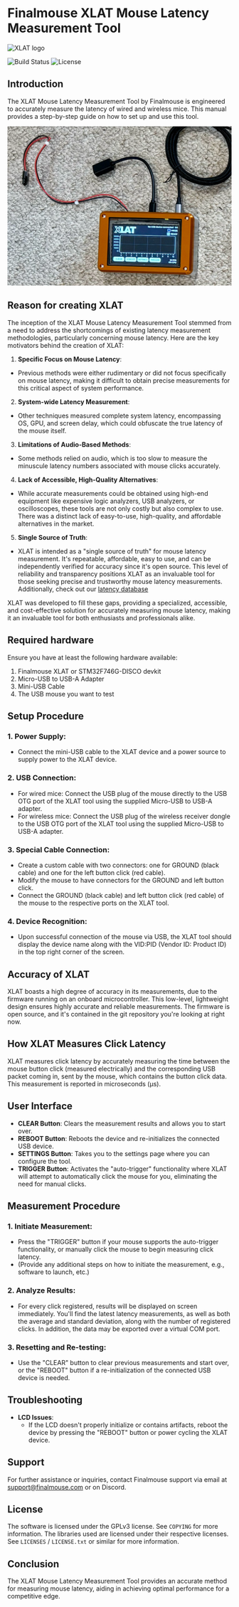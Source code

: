 # Finalmouse XLAT Mouse Latency Measurement Tool

![XLAT logo](https://github.com/teamfinalmouse/xlat/blob/main/img/xlat_logo_black_33.png?raw=true)

![Build Status](https://github.com/teamfinalmouse/xlat/actions/workflows/build.yml/badge.svg)
![License](https://img.shields.io/badge/license-GPLv3-blue.svg)

## Introduction
The XLAT Mouse Latency Measurement Tool by Finalmouse is engineered to accurately measure the latency of wired and wireless mice. This manual provides a step-by-step guide on how to set up and use this tool.

![XLAT tool](img/xlat_picture.png)

## Reason for creating XLAT
The inception of the XLAT Mouse Latency Measurement Tool stemmed from a need to address the shortcomings of existing latency measurement methodologies, particularly concerning mouse latency. Here are the key motivators behind the creation of XLAT:

1. **Specific Focus on Mouse Latency**:
  - Previous methods were either rudimentary or did not focus specifically on mouse latency, making it difficult to obtain precise measurements for this critical aspect of system performance.

2. **System-wide Latency Measurement**:
  - Other techniques measured complete system latency, encompassing OS, GPU, and screen delay, which could obfuscate the true latency of the mouse itself.

3. **Limitations of Audio-Based Methods**:
  - Some methods relied on audio, which is too slow to measure the minuscule latency numbers associated with mouse clicks accurately.

4. **Lack of Accessible, High-Quality Alternatives**:
  - While accurate measurements could be obtained using high-end equipment like expensive logic analyzers, USB analyzers, or oscilloscopes, these tools are not only costly but also complex to use. There was a distinct lack of easy-to-use, high-quality, and affordable alternatives in the market.

5. **Single Source of Truth**:
  - XLAT is intended as a "single source of truth" for mouse latency measurement. It's repeatable, affordable, easy to use, and can be independently verified for accuracy since it's open source. This level of reliability and transparency positions XLAT as an invaluable tool for those seeking precise and trustworthy mouse latency measurements. Additionally, check out our [latency database](https://github.com/teamfinalmouse/xlat/wiki/Latency-database)

XLAT was developed to fill these gaps, providing a specialized, accessible, and cost-effective solution for accurately measuring mouse latency, making it an invaluable tool for both enthusiasts and professionals alike.


## Required hardware
Ensure you have at least the following hardware available:
1. Finalmouse XLAT or STM32F746G-DISCO devkit
2. Micro-USB to USB-A Adapter
3. Mini-USB Cable
4. The USB mouse you want to test

## Setup Procedure
### 1. Power Supply:
   - Connect the mini-USB cable to the XLAT device and a power source to supply power to the XLAT device.

### 2. USB Connection: 
   - For wired mice: Connect the USB plug of the mouse directly to the USB OTG port of the XLAT tool using the supplied Micro-USB to USB-A adapter.
   - For wireless mice: Connect the USB plug of the wireless receiver dongle to the USB OTG port of the XLAT tool using the supplied Micro-USB to USB-A adapter.

### 3. Special Cable Connection:
   - Create a custom cable with two connectors: one for GROUND (black cable) and one for the left button click (red cable).
   - Modify the mouse to have connectors for the GROUND and left button click.
   - Connect the GROUND (black cable) and left button click (red cable) of the mouse to the respective ports on the XLAT tool.

### 4. Device Recognition:
   - Upon successful connection of the mouse via USB, the XLAT tool should display the device name along with the VID:PID (Vendor ID: Product ID) in the top right corner of the screen.

## Accuracy of XLAT
XLAT boasts a high degree of accuracy in its measurements, due to the firmware running on an onboard microcontroller. This low-level, lightweight design ensures highly accurate and reliable measurements.
The firmware is open source, and it's contained in the git repository you're looking at right now.

## How XLAT Measures Click Latency
XLAT measures click latency by accurately measuring the time between the mouse button click (measured electrically) and the corresponding USB packet coming in, sent by the mouse, which contains the button click data. This measurement is reported in microseconds (µs).

## User Interface
- **CLEAR Button**: Clears the measurement results and allows you to start over.
- **REBOOT Button**: Reboots the device and re-initializes the connected USB device.
- **SETTINGS Button**: Takes you to the settings page where you can configure the tool.
- **TRIGGER Button**: Activates the "auto-trigger" functionality where XLAT will attempt to automatically click the mouse for you, eliminating the need for manual clicks.

## Measurement Procedure
### 1. Initiate Measurement:
   - Press the "TRIGGER" button if your mouse supports the auto-trigger functionality, or manually click the mouse to begin measuring click latency.
   - (Provide any additional steps on how to initiate the measurement, e.g., software to launch, etc.)

### 2. Analyze Results:
   - For every click registered, results will be displayed on screen immediately. You'll find the latest latency measurements, as well as both the average and standard deviation, along with the number of registered clicks. In addition, the data may be exported over a virtual COM port.

### 3. Resetting and Re-testing:
   - Use the "CLEAR" button to clear previous measurements and start over, or the "REBOOT" button if a re-initialization of the connected USB device is needed.

## Troubleshooting
- **LCD Issues**:
    - If the LCD doesn't properly initialize or contains artifacts, reboot the device by pressing the "REBOOT" button or power cycling the XLAT device.

## Support
For further assistance or inquiries, contact Finalmouse support via email at support@finalmouse.com or on Discord.

## License
The software is licensed under the GPLv3 license. See `COPYING` for more information.
The libraries used are licensed under their respective licenses. See `LICENSES` / `LICENSE.txt` or similar for more information.

## Conclusion
The XLAT Mouse Latency Measurement Tool provides an accurate method for measuring mouse latency, aiding in achieving optimal performance for a competitive edge.
